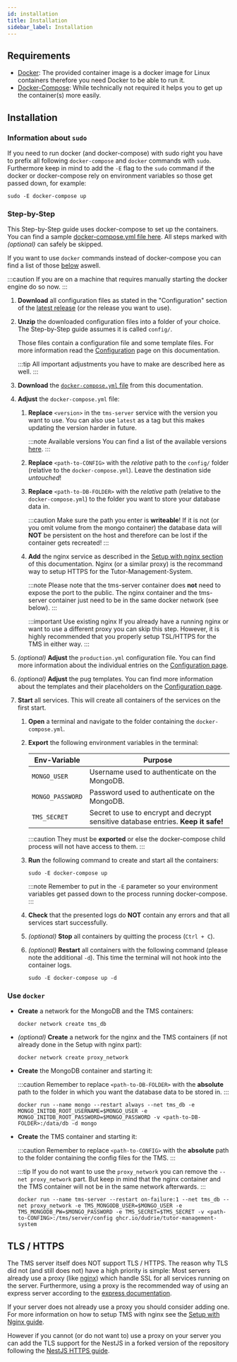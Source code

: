 ```yaml
---
id: installation
title: Installation
sidebar_label: Installation
---
```


## Requirements

- [Docker](https://docs.docker.com/install/): The provided container image is a docker image for Linux containers therefore you need Docker to be able to run it.
- [Docker-Compose](https://docs.docker.com/compose/install/): While technically not required it helps you to get up the container(s) more easily.

## Installation

### Information about `sudo`

If you need to run docker (and docker-compose) with sudo right you have to prefix all following `docker-compose` and `docker` commands with `sudo`.
Furthermore keep in mind to add the `-E` flag to the `sudo` command if the docker or docker-compose rely on environment variables so those get passed down, for example:

```shell
sudo -E docker-compose up
```

### Step-by-Step

This Step-by-Step guide uses docker-compose to set up the containers. You can find a sample [docker-compose.yml file here](../assets/docker-compose.yml). All steps marked with _(optional)_ can safely be skipped.

If you want to use `docker` commands instead of docker-compose you can find a list of those [below](#commands) aswell.

:::caution
If you are on a machine that requires manually starting the docker engine do so now.
:::

1. **Download** all configuration files as stated in the "Configuration" section of the [latest release][latest-release] (or the release you want to use).

1. **Unzip** the downloaded configuration files into a folder of your choice. The Step-by-Step guide assumes it is called `config/`.

   Those files contain a configuration file and some template files. For more information read the [Configuration][config-doc] page on this documentation.

   :::tip
   All important adjustments you have to make are described here as well.
   :::

1. **Download** the [`docker-compose.yml` file](../assets/docker-compose.yml) from this documentation.

1. **Adjust** the `docker-compose.yml` file:

   1. **Replace** `<version>` in the `tms-server` service with the version you want to use. You can also use `latest` as a tag but this makes updating the version harder in future.

      :::note Available versions
      You can find a list of the available versions [here][docker-image-versions].
      :::

   1. **Replace** `<path-to-CONFIG>` with the _relative_ path to the `config/` folder (relative to the `docker-compose.yml`). Leave the destination side _untouched_!

   1. **Replace** `<path-to-DB-FOLDER>` with the _relative_ path (relative to the `docker-compose.yml`) to the folder you want to store your database data in.

      :::caution
      Make sure the path you enter is **writeable**! If it is not (or you omit volume from the mongo container) the database data will **NOT** be persistent on the host and therefore can be lost if the container gets recreated!
      :::

   1. **Add** the nginx service as described in the [Setup with nginx section][nginx-doc] of this documentation. Nginx (or a similar proxy) is the recommand way to setup HTTPS for the Tutor-Management-System.

      :::note
      Please note that the tms-server container does **not** need to expose the port to the public. The nginx container and the tms-server container just need to be in the same docker network (see below).
      :::

      :::important Use existing nginx
      If you already have a running nginx or want to use a different proxy you can skip this step. However, it is highly recommended that you properly setup TSL/HTTPS for the TMS in either way.
      :::

1. _(optional)_ **Adjust** the `production.yml` configuration file. You can find more information about the individual entries on the [Configuration page](./configuration#applicationconfiguration).

1. _(optional)_ **Adjust** the pug templates. You can find more information about the templates and their placeholders on the [Configuration page](./configuration#pug-templates).

1. **Start** all services. This will create all containers of the services on the first start.

   1. **Open** a terminal and navigate to the folder containing the `docker-compose.yml`.

   1. **Export** the following environment variables in the terminal:

      | Env-Variable     | Purpose                                                                            |
      | ---------------- | ---------------------------------------------------------------------------------- |
      | `MONGO_USER`     | Username used to authenticate on the MongoDB.                                      |
      | `MONGO_PASSWORD` | Password used to authenticate on the MongoDB.                                      |
      | `TMS_SECRET`     | Secret to use to encrypt and decrypt sensitive database entries. **Keep it safe!** |

      :::caution
      They must be **exported** or else the docker-compose child process will not have access to them.
      :::

   1. **Run** the following command to create and start all the containers:

      ```shell
      sudo -E docker-compose up
      ```

      :::note
      Remember to put in the `-E` parameter so your environment variables get passed down to the process running docker-compose.
      :::

   1. **Check** that the presented logs do **NOT** contain any errors and that all services start successfully.

   1. _(optional)_ **Stop** all containers by quitting the process (`Ctrl + C`).

   1. _(optional)_ **Restart** all containers with the following command (please note the additional `-d`). This time the terminal will not hook into the container logs.

      ```shell
      sudo -E docker-compose up -d
      ```

### Use `docker`

- **Create** a network for the MongoDB and the TMS containers:

  ```shell
  docker network create tms_db
  ```

- _(optional)_ **Create** a network for the nginx and the TMS containers (if not already done in the Setup with nginx part):

  ```shell
  docker network create proxy_network
  ```

- **Create** the MongoDB container and starting it:

  :::caution
  Remember to replace `<path-to-DB-FOLDER>` with the **absolute** path to the folder in which you want the database data to be stored in.
  :::

  ```shell
  docker run --name mongo --restart always --net tms_db -e MONGO_INITDB_ROOT_USERNAME=$MONGO_USER -e MONGO_INITDB_ROOT_PASSWORD=$MONGO_PASSWORD -v <path-to-DB-FOLDER>:/data/db -d mongo
  ```

* **Create** the TMS container and starting it:

  :::caution
  Remember to replace `<path-to-CONFIG>` with the **absolute** path to the folder containing the config files for the TMS.
  :::

  :::tip
  If you do not want to use the `proxy_network` you can remove the `--net proxy_network` part. But keep in mind that the nginx container and the TMS container will not be in the same network afterwards.
  :::

  ```shell
  docker run --name tms-server --restart on-failure:1 --net tms_db --net proxy_network -e TMS_MONGODB_USER=$MONGO_USER -e TMS_MONGODB_PW=$MONGO_PASSWORD -e TMS_SECRET=$TMS_SECRET -v <path-to-CONFING>:/tms/server/config ghcr.io/dudrie/tutor-management-system
  ```

## TLS / HTTPS

The TMS server itself does NOT support TLS / HTTPS. The reason why TLS did not (and still does not) have a high priority is simple: Most servers already use a proxy (like [nginx][nginx]) which handle SSL for all services running on the server. Furthermore, using a proxy is the recommended way of using an express server according to the [express documentation](http://expressjs.com/en/advanced/best-practice-security.html#use-tls).

If your server does not already use a proxy you should consider adding one. For more information on how to setup TMS with nginx see the [Setup with Nginx guide][nginx-doc].

However if you cannot (or do not want to) use a proxy on your server you can add the TLS support for the NestJS in a forked version of the repository following the [NestJS HTTPS guide][nestjs-https-guide].

[config-doc]: ./configuration/
[nginx-doc]: ./nginx/
[docker-image-versions]: https://github.com/users/Dudrie/packages/container/tutor-management-system/versions
[latest-release]: https://github.com/Dudrie/Tutor-Management-System/releases/latest
[mongo-docker]: https://hub.docker.com/_/mongo
[nestjs-https-guide]: https://docs.nestjs.com/faq/multiple-servers#https
[nginx]: https://www.nginx.com/
